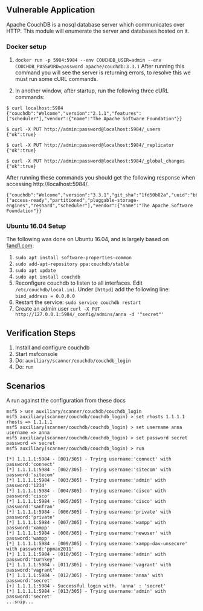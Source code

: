 ## Vulnerable Application

Apache CouchDB is a nosql database server which communicates over HTTP.  This module will enumerate the server and databases hosted on it.

### Docker setup
  1. `docker run -p 5984:5984 --env COUCHDB_USER=admin --env COUCHDB_PASSWORD=password apache/couchdb:3.3.1`
     After running this command you will see the server is returning errors, to resolve this we must run some cURL commands.

  2. In another window, after startup, run the following three cURL commands:
   ```
   $ curl localhost:5984
   {"couchdb":"Welcome","version":"2.1.1","features":["scheduler"],"vendor":{"name":"The Apache Software Foundation"}}
   ```
   ```
   $ curl -X PUT http://admin:password@localhost:5984/_users
   {"ok":true}
   ```
   ```
   $ curl -X PUT http://admin:password@localhost:5984/_replicator
   {"ok":true}
   ```
   ```
   $ curl -X PUT http://admin:password@localhost:5984/_global_changes
   {"ok":true}
   ```

  After running these commands you should get the following response when accessing http://localhost:5984/.
   ```
  {"couchdb":"Welcome","version":"3.3.1","git_sha":"1fd50b82a","uuid":"bb8a05afa55cd9407a9532d05de65736","features":["access-ready","partitioned","pluggable-storage-engines","reshard","scheduler"],"vendor":{"name":"The Apache Software Foundation"}}
  ```

### Ubuntu 16.04 Setup
The following was done on Ubuntu 16.04, and is largely based on [1and1.com](https://www.1and1.com/cloud-community/learn/database/couchdb/install-and-use-couchdb-on-ubuntu-1604/):
  
  1. `sudo apt install software-properties-common`
  2. `sudo add-apt-repository ppa:couchdb/stable`
  3. `sudo apt update`
  4. `sudo apt install couchdb`
  5. Reconfigure couchdb to listen to all interfaces. Edit `/etc/couchdb/local.ini`. Under `[httpd]` add the following line: `bind_address = 0.0.0.0`
  6. Restart the service: `sudo service couchdb restart`
  7. Create an admin user `curl -X PUT http://127.0.0.1:5984/_config/admins/anna -d '"secret"'`

## Verification Steps

  1. Install and configure couchdb
  2. Start msfconsole
  3. Do: `auxiliary/scanner/couchdb/couchdb_login`
  4. Do: `run`

## Scenarios

  A run against the configuration from these docs

  ```
  msf5 > use auxiliary/scanner/couchdb/couchdb_login 
  msf5 auxiliary(scanner/couchdb/couchdb_login) > set rhosts 1.1.1.1
  rhosts => 1.1.1.1
  msf5 auxiliary(scanner/couchdb/couchdb_login) > set username anna
  username => anna
  msf5 auxiliary(scanner/couchdb/couchdb_login) > set password secret
  password => secret
  msf5 auxiliary(scanner/couchdb/couchdb_login) > run
  
  [*] 1.1.1.1:5984 - [001/305] - Trying username:'connect' with password:'connect'
  [*] 1.1.1.1:5984 - [002/305] - Trying username:'sitecom' with password:'sitecom'
  [*] 1.1.1.1:5984 - [003/305] - Trying username:'admin' with password:'1234'
  [*] 1.1.1.1:5984 - [004/305] - Trying username:'cisco' with password:'cisco'
  [*] 1.1.1.1:5984 - [005/305] - Trying username:'cisco' with password:'sanfran'
  [*] 1.1.1.1:5984 - [006/305] - Trying username:'private' with password:'private'
  [*] 1.1.1.1:5984 - [007/305] - Trying username:'wampp' with password:'xampp'
  [*] 1.1.1.1:5984 - [008/305] - Trying username:'newuser' with password:'wampp'
  [*] 1.1.1.1:5984 - [009/305] - Trying username:'xampp-dav-unsecure' with password:'ppmax2011'
  [*] 1.1.1.1:5984 - [010/305] - Trying username:'admin' with password:'turnkey'
  [*] 1.1.1.1:5984 - [011/305] - Trying username:'vagrant' with password:'vagrant'
  [*] 1.1.1.1:5984 - [012/305] - Trying username:'anna' with password:'secret'
  [+] 1.1.1.1:5984 - Successful login with. 'anna' : 'secret'
  [*] 1.1.1.1:5984 - [013/305] - Trying username:'admin' with password:'secret'
  ...snip...
  ```

